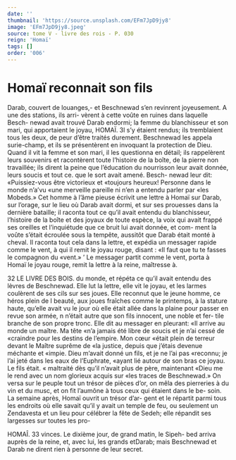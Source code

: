 ```yaml
---
date: ''
thumbnail: 'https://source.unsplash.com/EFm7JpD9jy8'
image: 'EFm7JpD9jy8.jpeg'
source: tome V - livre des rois - P. 030
reign: 'Homaï'
tags: []
order: '006'
---
```


# Homaï reconnait son fils

Darab, couvert de louanges,- et Beschnewad s’en revinrent joyeusement. A une des stations, ils arri- vèrent à cette voûte en ruines dans laquelle Besch- newad avait trouvé Darab endormi; la femme du blanchisseur et son mari, qui apportaient le joyau,
HOMAÏ. 3l s’y étaient rendus; ils tremblaient tous les deux, de
peur d’être traités durement. Beschnewad les appela surie-champ, et ils se présentèrent en invoquant la protection de Dieu. Quand il vit la femme et son mari, il les questionna en détail; ils rappelèrent leurs souvenirs et racontèrent toute l’histoire de la boîte, de la pierre non travaillée; ils dirent la peine
que l’éducation du nourrisson leur avait donnée,
leurs soucis et tout ce. que le sort avait amené. Besch-
newad leur dit: «Puissiez-vous être victorieux et «toujours heureux! Personne dans le monde n’a’vu
«une merveille pareille ni n’en a entendu parler par «les Mobeds.»
Cet homme à l’âme pieuse écrivit une lettre à
Homaï sur Darab, sur l’orage, sur le lieu où Darab avait dormi, et sur ses prouesses dans la dernière
bataille; il raconta tout ce qu’il avait entendu du blanchisseur, l’histoire de la boîte et des joyaux de toute espèce, la voix qui avait frappé ses oreilles et l’inquiétude que ce bruit lui avait donnée, et com- ment la voûte s’était écroulée sous la tempête,
aussitôt que Darab était monté à cheval. Il raconta
tout cela dans la lettre, et expédia un messager rapide comme le vent, à qui il remit le joyau rouge, disant : «Il faut que tu te fasses le compagnon du «vent.» ’
Le messager partit comme le vent, porta à Homaï le joyau rouge, remit la lettre à la reine, maîtresse
à.

32 LE LIVRE DES BOIS.
du monde, et répéta ce qu’il avait entendu des lèvres
de Beschnewad. Elle lut la lettre, elle vit le joyau, et les larmes coulèrent de ses cils sur ses joues. Elle reconnut que le jeune homme, ce héros plein de I beauté, aux joues fraîches comme le printemps, à la stature haute, qu’elle avait vu le jour où elle était
allée dans la plaine pour passer en revue son armée, n n’était autre que son fils innocent, une noble et fer-
tile branche de son propre tronc. Elle dit au messager en pleurant: «Il arrive au monde un maître. Ma tête
«n’a jamais été libre de soucis et je n’ai cessé de
«craindre pour les destins de l’empire. Mon cœur «était plein de terreur devant le Maître suprême de
«la justice, depuis que j’étais devenue méchante et
«impie. Dieu m’avait donné un fils, et je ne l’ai pas «reconnu; je l’ai jeté dans les eaux de l’Euphrate,
«ayant lié autour de son bras ce joyau. Le fils était.
« maltraité dès qu’il n’avait plus de père, maintenant
«Dieu me le rend avec un nom glorieux acquis sur «les traces de Beschnewad.»
On versa sur le peuple tout un trésor de pièces d’or, on mêla des pierreries à du vin et du musc, et
on fit l’aumône à tous ceux qui étaient dans le be-
soin. La semaine après, Homaï ouvrit un trésor d’ar-
gent et le répartit parmi tous les endroits où elle savait qu’il y avait un temple de feu, ou seulement un Zendavesta et un lieu pour célébrer la fête de Sedeh; elle répandit ses largesses sur toutes les pro-

HOMAÎ. 33 vinces. Le dixième jour, de grand matin, le Sipeh-
bed arriva auprès de la reine, et, avec lui, les grands etDarab; mais Beschnewad et Darab ne dirent rien à personne de leur secret.
